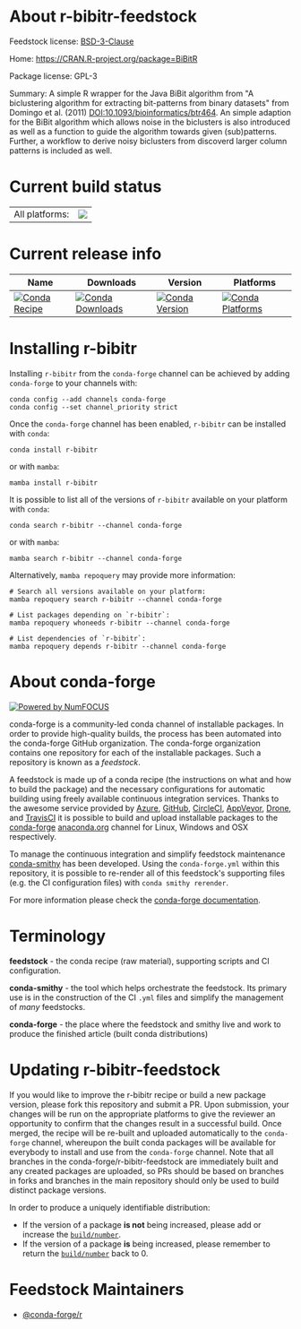 About r-bibitr-feedstock
========================

Feedstock license: [BSD-3-Clause](https://github.com/conda-forge/r-bibitr-feedstock/blob/main/LICENSE.txt)

Home: https://CRAN.R-project.org/package=BiBitR

Package license: GPL-3

Summary: A simple R wrapper for the Java BiBit algorithm from "A biclustering algorithm for extracting bit-patterns from binary datasets" from Domingo et al. (2011) <DOI:10.1093/bioinformatics/btr464>. An simple adaption for the BiBit algorithm which allows noise in the biclusters is also introduced as well as a function to guide the algorithm towards given (sub)patterns. Further, a workflow to derive noisy biclusters from discoverd larger column patterns is included as well.

Current build status
====================


<table><tr><td>All platforms:</td>
    <td>
      <a href="https://dev.azure.com/conda-forge/feedstock-builds/_build/latest?definitionId=7414&branchName=main">
        <img src="https://dev.azure.com/conda-forge/feedstock-builds/_apis/build/status/r-bibitr-feedstock?branchName=main">
      </a>
    </td>
  </tr>
</table>

Current release info
====================

| Name | Downloads | Version | Platforms |
| --- | --- | --- | --- |
| [![Conda Recipe](https://img.shields.io/badge/recipe-r--bibitr-green.svg)](https://anaconda.org/conda-forge/r-bibitr) | [![Conda Downloads](https://img.shields.io/conda/dn/conda-forge/r-bibitr.svg)](https://anaconda.org/conda-forge/r-bibitr) | [![Conda Version](https://img.shields.io/conda/vn/conda-forge/r-bibitr.svg)](https://anaconda.org/conda-forge/r-bibitr) | [![Conda Platforms](https://img.shields.io/conda/pn/conda-forge/r-bibitr.svg)](https://anaconda.org/conda-forge/r-bibitr) |

Installing r-bibitr
===================

Installing `r-bibitr` from the `conda-forge` channel can be achieved by adding `conda-forge` to your channels with:

```
conda config --add channels conda-forge
conda config --set channel_priority strict
```

Once the `conda-forge` channel has been enabled, `r-bibitr` can be installed with `conda`:

```
conda install r-bibitr
```

or with `mamba`:

```
mamba install r-bibitr
```

It is possible to list all of the versions of `r-bibitr` available on your platform with `conda`:

```
conda search r-bibitr --channel conda-forge
```

or with `mamba`:

```
mamba search r-bibitr --channel conda-forge
```

Alternatively, `mamba repoquery` may provide more information:

```
# Search all versions available on your platform:
mamba repoquery search r-bibitr --channel conda-forge

# List packages depending on `r-bibitr`:
mamba repoquery whoneeds r-bibitr --channel conda-forge

# List dependencies of `r-bibitr`:
mamba repoquery depends r-bibitr --channel conda-forge
```


About conda-forge
=================

[![Powered by
NumFOCUS](https://img.shields.io/badge/powered%20by-NumFOCUS-orange.svg?style=flat&colorA=E1523D&colorB=007D8A)](https://numfocus.org)

conda-forge is a community-led conda channel of installable packages.
In order to provide high-quality builds, the process has been automated into the
conda-forge GitHub organization. The conda-forge organization contains one repository
for each of the installable packages. Such a repository is known as a *feedstock*.

A feedstock is made up of a conda recipe (the instructions on what and how to build
the package) and the necessary configurations for automatic building using freely
available continuous integration services. Thanks to the awesome service provided by
[Azure](https://azure.microsoft.com/en-us/services/devops/), [GitHub](https://github.com/),
[CircleCI](https://circleci.com/), [AppVeyor](https://www.appveyor.com/),
[Drone](https://cloud.drone.io/welcome), and [TravisCI](https://travis-ci.com/)
it is possible to build and upload installable packages to the
[conda-forge](https://anaconda.org/conda-forge) [anaconda.org](https://anaconda.org/)
channel for Linux, Windows and OSX respectively.

To manage the continuous integration and simplify feedstock maintenance
[conda-smithy](https://github.com/conda-forge/conda-smithy) has been developed.
Using the ``conda-forge.yml`` within this repository, it is possible to re-render all of
this feedstock's supporting files (e.g. the CI configuration files) with ``conda smithy rerender``.

For more information please check the [conda-forge documentation](https://conda-forge.org/docs/).

Terminology
===========

**feedstock** - the conda recipe (raw material), supporting scripts and CI configuration.

**conda-smithy** - the tool which helps orchestrate the feedstock.
                   Its primary use is in the construction of the CI ``.yml`` files
                   and simplify the management of *many* feedstocks.

**conda-forge** - the place where the feedstock and smithy live and work to
                  produce the finished article (built conda distributions)


Updating r-bibitr-feedstock
===========================

If you would like to improve the r-bibitr recipe or build a new
package version, please fork this repository and submit a PR. Upon submission,
your changes will be run on the appropriate platforms to give the reviewer an
opportunity to confirm that the changes result in a successful build. Once
merged, the recipe will be re-built and uploaded automatically to the
`conda-forge` channel, whereupon the built conda packages will be available for
everybody to install and use from the `conda-forge` channel.
Note that all branches in the conda-forge/r-bibitr-feedstock are
immediately built and any created packages are uploaded, so PRs should be based
on branches in forks and branches in the main repository should only be used to
build distinct package versions.

In order to produce a uniquely identifiable distribution:
 * If the version of a package **is not** being increased, please add or increase
   the [``build/number``](https://docs.conda.io/projects/conda-build/en/latest/resources/define-metadata.html#build-number-and-string).
 * If the version of a package **is** being increased, please remember to return
   the [``build/number``](https://docs.conda.io/projects/conda-build/en/latest/resources/define-metadata.html#build-number-and-string)
   back to 0.

Feedstock Maintainers
=====================

* [@conda-forge/r](https://github.com/orgs/conda-forge/teams/r/)

